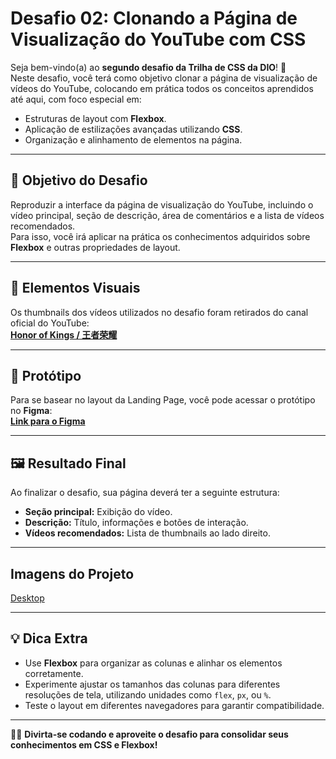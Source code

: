 # Desafio 02: Clonando a Página de Visualização do YouTube com CSS

Seja bem-vindo(a) ao **segundo desafio da Trilha de CSS da DIO**! 🎉  
Neste desafio, você terá como objetivo clonar a página de visualização de vídeos do YouTube, colocando em prática todos os conceitos aprendidos até aqui, com foco especial em:

- Estruturas de layout com **Flexbox**.
- Aplicação de estilizações avançadas utilizando **CSS**.
- Organização e alinhamento de elementos na página.

---

## 🚀 Objetivo do Desafio

Reproduzir a interface da página de visualização do YouTube, incluindo o vídeo principal, seção de descrição, área de comentários e a lista de vídeos recomendados.  
Para isso, você irá aplicar na prática os conhecimentos adquiridos sobre **Flexbox** e outras propriedades de layout.

---

## 🎨 Elementos Visuais

Os thumbnails dos vídeos utilizados no desafio foram retirados do canal oficial do YouTube:  
[**Honor of Kings / 王者荣耀**](https://www.youtube.com/@honorofkings)  

---
## 🎨 Protótipo

Para se basear no layout da Landing Page, você pode acessar o protótipo no **Figma**:  
[**Link para o Figma**](https://www.figma.com/design/haveXtE8rvayEgLlrc4shR/Youtube?node-id=0-1&t=TB9QuR8AGTyD8s1q-1)  

---

## 🖼️ Resultado Final

Ao finalizar o desafio, sua página deverá ter a seguinte estrutura:

- **Seção principal:** Exibição do vídeo.
- **Descrição:** Título, informações e botões de interação.
- **Vídeos recomendados:** Lista de thumbnails ao lado direito.

---
## Imagens do Projeto
[Desktop](https://github.com/user-attachments/assets/a3568be1-0a68-4675-a201-e4598d78d18a)

---

## 💡 Dica Extra

- Use **Flexbox** para organizar as colunas e alinhar os elementos corretamente.
- Experimente ajustar os tamanhos das colunas para diferentes resoluções de tela, utilizando unidades como `flex`, `px`, ou `%`.
- Teste o layout em diferentes navegadores para garantir compatibilidade.

---

👩‍💻 **Divirta-se codando e aproveite o desafio para consolidar seus conhecimentos em CSS e Flexbox!**
